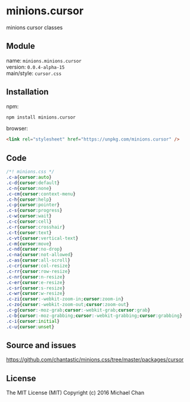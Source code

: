 # minions.cursor
minions cursor classes

## Module
name: `minions.minions.cursor`  
version: `0.0.4-alpha-15`  
main/style: `cursor.css`  

## Installation
npm:
```bash
npm install minions.cursor
```

browser:
```html
<link rel="stylesheet" href="https://unpkg.com/minions.cursor" />
```

## Code
```css
/*! minions.css */
.c-a{cursor:auto}
.c-d{cursor:default}
.c-n{cursor:none}
.c-cm{cursor:context-menu}
.c-h{cursor:help}
.c-p{cursor:pointer}
.c-s{cursor:progress}
.c-w{cursor:wait}
.c-c{cursor:cell}
.c-r{cursor:crosshair}
.c-t{cursor:text}
.c-vt{cursor:vertical-text}
.c-m{cursor:move}
.c-nd{cursor:no-drop}
.c-na{cursor:not-allowed}
.c-as{cursor:all-scroll}
.c-cr{cursor:col-resize}
.c-rr{cursor:row-resize}
.c-nr{cursor:n-resize}
.c-er{cursor:e-resize}
.c-sr{cursor:s-resize}
.c-wr{cursor:w-resize}
.c-zi{cursor:-webkit-zoom-in;cursor:zoom-in}
.c-zo{cursor:-webkit-zoom-out;cursor:zoom-out}
.c-g{cursor:-moz-grab;cursor:-webkit-grab;cursor:grab}
.c-b{cursor:-moz-grabbing;cursor:-webkit-grabbing;cursor:grabbing}
.c-i{cursor:initial}
.c-u{cursor:unset}

```

## Source and issues

https://github.com/chantastic/minions.css/tree/master/packages/cursor

## License

The MIT License (MIT)
Copyright (c) 2016 Michael Chan